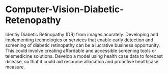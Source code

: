 # Computer-Vision-Diabetic-Retenopathy
Identiy Diabetic Retinopathy (DR) from images acurately. Developing and implementing technologies or services that enable early detection and screening of diabetic retinopathy can be a lucrative business opportunity. This could involve creating affordable and accessible screening tools or telemedicine solutions. Develop a model using health case data to forecast disease, so that it could aid resource allocation and proactive healthcase measure.
